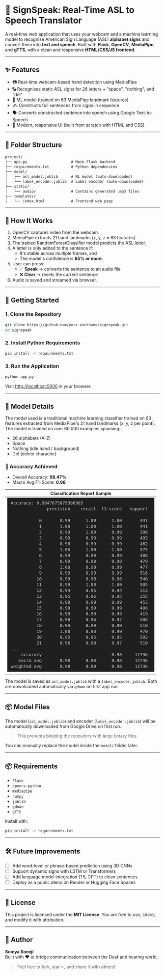 # 🧠 SignSpeak: Real-Time ASL to Speech Translator

A real-time web application that uses your webcam and a machine learning model to recognize American Sign Language (ASL) **alphabet signs** and convert them into **text and speech**. Built with **Flask**, **OpenCV**, **MediaPipe**, and **gTTS**, with a clean and responsive **HTML/CSS/JS frontend**.

---

## ✨ Features

- 📷 Real-time webcam-based hand detection using MediaPipe
- 🔠 Recognizes static ASL signs for 26 letters + "space", "nothing", and "del"
- 🧠 ML model (trained on 63 MediaPipe landmark features)
- ✍️ Constructs full sentences from signs in sequence
- 🗣️ Converts constructed sentence into speech using Google Text-to-Speech
- 🎨 Modern, responsive UI (built from scratch with HTML and CSS)

---

## 📂 Folder Structure

```
project/
├── app.py                    # Main Flask backend
├── requirements.txt          # Python dependencies
├── model/
│   ├── asl_model.joblib      # ML model (auto-downloaded)
│   └── label_encoder.joblib  # Label encoder (auto-downloaded)
├── static/
│   └── audio/                # Contains generated .mp3 files
├── templates/
│   └── index.html            # Frontend web page
```

---

## 🧠 How It Works

1. OpenCV captures video from the webcam.
2. MediaPipe extracts 21 hand landmarks (x, y, z = 63 features).
3. The trained RandomForestClassifier model predicts the ASL letter.
4. A letter is only added to the sentence if:
   - It's stable across multiple frames, and
   - The model's confidence is **85% or more**.
5. User can press:
   - ✅ **Speak** → converts the sentence to an audio file
   - ❌ **Clear** → resets the current sentence
6. Audio is saved and streamed via browser.

---

## 🚀 Getting Started

### 1. Clone the Repository

```bash
git clone https://github.com/your-username/signspeak.git
cd signspeak
```

### 2. Install Python Requirements

```bash
pip install -r requirements.txt
```

### 3. Run the Application

```bash
python app.py
```

Visit [http://localhost:5000](http://localhost:5000) in your browser.

---

## 🧠 Model Details

The model used is a traditional machine learning classifier trained on 63 features extracted from MediaPipe's 21 hand landmarks (x, y, z per point). The model is trained on over 60,000 examples spanning:

- 26 alphabets (A-Z)
- Space
- Nothing (idle hand / background)
- Del (delete character)

### 🎯 Accuracy Achieved

- Overall Accuracy: **98.47%**
- Macro Avg F1-Score: **0.98**

| Classification Report Sample |
|------------------------------|
| ![asl_model_report](screenshots/model_report.png) |

The model is saved as `asl_model.joblib` with a `label_encoder.joblib`. Both are downloaded automatically via `gdown` on first app run.

---

## 📦 Model Files

The model (`asl_model.joblib`) and encoder (`label_encoder.joblib`) will be automatically downloaded from Google Drive on first run.

> This prevents bloating the repository with large binary files.

You can manually replace the model inside the `model/` folder later.

---

## 📦 Requirements

- `Flask`
- `opencv-python`
- `mediapipe`
- `numpy`
- `joblib`
- `gdown`
- `gTTS`

Install with:

```bash
pip install -r requirements.txt
```

---

## 🛠️ Future Improvements

- [ ] Add word-level or phrase-based prediction using 3D CNNs
- [ ] Support dynamic signs with LSTM or Transformers
- [ ] Add language model integration (T5, GPT) to clean sentences
- [ ] Deploy as a public demo on Render or Hugging Face Spaces

---

## 📄 License

This project is licensed under the **MIT License**. You are free to use, share, and modify it with attribution.

---

## 👤 Author

**Somya Soneji**  
Built with ❤️ to bridge communication between the Deaf and hearing world.

> Feel free to fork, star ⭐, and share it with others!
